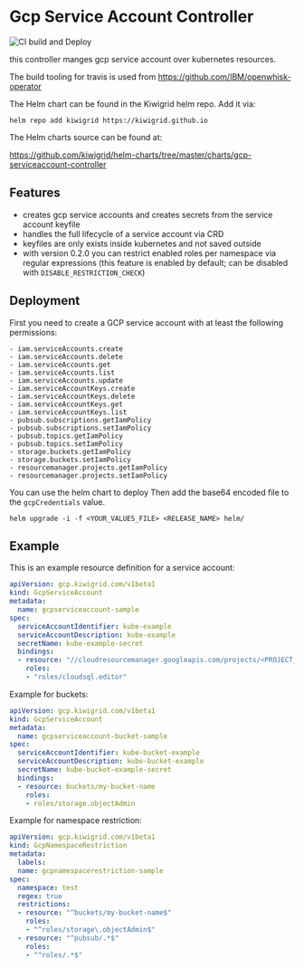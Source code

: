 # Gcp Service Account Controller

![CI build and Deploy](https://github.com/kiwigrid/gcp-serviceaccount-controller/workflows/CI%20build%20and%20Deploy/badge.svg)

this controller manges gcp service account over kubernetes resources.


The build tooling for travis is used from https://github.com/IBM/openwhisk-operator

The Helm chart can be found in the Kiwigrid helm repo. Add it via:

```console
helm repo add kiwigrid https://kiwigrid.github.io
```

The Helm charts source can be found at:

https://github.com/kiwigrid/helm-charts/tree/master/charts/gcp-serviceaccount-controller


## Features

- creates gcp service accounts and creates secrets from the service account keyfile
- handles the full lifecycle of a service account via CRD
- keyfiles are only exists inside kubernetes and not saved outside
- with version 0.2.0 you can restrict enabled roles per namespace via regular expressions (this feature is enabled by default; can be disabled with `DISABLE_RESTRICTION_CHECK`)


## Deployment

First you need to create a GCP service account with at least the following permissions:


```console
- iam.serviceAccounts.create
- iam.serviceAccounts.delete
- iam.serviceAccounts.get
- iam.serviceAccounts.list
- iam.serviceAccounts.update
- iam.serviceAccountKeys.create
- iam.serviceAccountKeys.delete
- iam.serviceAccountKeys.get
- iam.serviceAccountKeys.list
- pubsub.subscriptions.getIamPolicy
- pubsub.subscriptions.setIamPolicy
- pubsub.topics.getIamPolicy
- pubsub.topics.setIamPolicy
- storage.buckets.getIamPolicy
- storage.buckets.setIamPolicy
- resourcemanager.projects.getIamPolicy
- resourcemanager.projects.setIamPolicy
```

You can use the helm chart to deploy
Then add the base64 encoded file to the `gcpCredentials` value.

```console
helm upgrade -i -f <YOUR_VALUES_FILE> <RELEASE_NAME> helm/
```

## Example

This is an example resource definition for a service account:

```yaml
apiVersion: gcp.kiwigrid.com/v1beta1
kind: GcpServiceAccount
metadata:
  name: gcpserviceaccount-sample
spec:
  serviceAccountIdentifier: kube-example
  serviceAccountDescription: kube-example
  secretName: kube-example-secret
  bindings:
  - resource: "//cloudresourcemanager.googleapis.com/projects/<PROJECT_NAME>"
    roles:
    - "roles/cloudsql.editor"
```

Example for buckets:

```yaml
apiVersion: gcp.kiwigrid.com/v1beta1
kind: GcpServiceAccount
metadata:
  name: gcpserviceaccount-bucket-sample
spec:
  serviceAccountIdentifier: kube-bucket-example
  serviceAccountDescription: kube-bucket-example
  secretName: kube-bucket-example-secret
  bindings:
  - resource: buckets/my-bucket-name
    roles:
    - roles/storage.objectAdmin
```

Example for namespace restriction:

```yaml
apiVersion: gcp.kiwigrid.com/v1beta1
kind: GcpNamespaceRestriction
metadata:
  labels:
  name: gcpnamespacerestriction-sample
spec:
  namespace: test
  regex: true
  restrictions:
  - resource: "^buckets/my-bucket-name$"
    roles:
    - "^roles/storage\.objectAdmin$"
  - resource: "^pubsub/.*$"
    roles:
    - "^roles/.*$"
```
